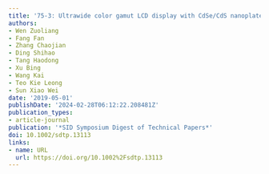 ```yaml
---
title: '75-3: Ultrawide color gamut LCD display with CdSe/CdS nanoplatelets'
authors:
- Wen Zuoliang
- Fang Fan
- Zhang Chaojian
- Ding Shihao
- Tang Haodong
- Xu Bing
- Wang Kai
- Teo Kie Leong
- Sun Xiao Wei
date: '2019-05-01'
publishDate: '2024-02-28T06:12:22.208481Z'
publication_types:
- article-journal
publication: '*SID Symposium Digest of Technical Papers*'
doi: 10.1002/sdtp.13113
links:
- name: URL
  url: https://doi.org/10.1002%2Fsdtp.13113
---
```

